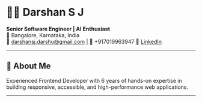 # 👨‍💻 Darshan S J

**Senior Software Engineer | AI Enthusiast**  
📍 Bangalore, Karnataka, India  
📧 darshansj.darshu@gmail.com | 📱 +917019963947
🔗 [LinkedIn](https://www.linkedin.com/in/darshan-jayaram-b1049b169/)

---

## 🧠 About Me

Experienced Frontend Developer with 6 years of hands-on expertise in building responsive, accessible, and high-performance web applications. 

---
